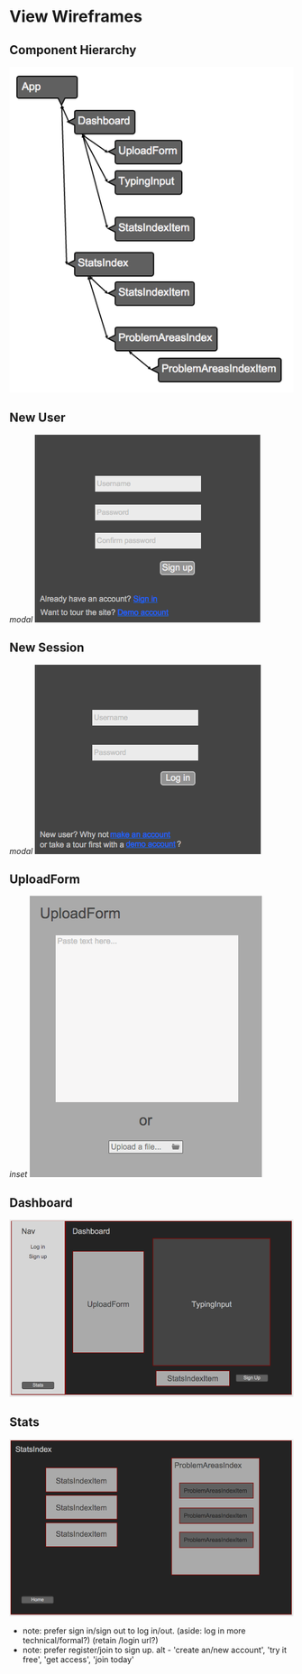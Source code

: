 # View Wireframes

## Component Hierarchy
![component-hierarchy]

## New User
_modal_
![new-user]

## New Session
_modal_
![new-session]

## UploadForm
_inset_
![upload-form]

## Dashboard
![dashboard]

## Stats
![stats]

* note: prefer sign in/sign out to log in/out. (aside: log in more technical/formal?) (retain /login url?)
* note: prefer register/join to sign up. alt - 'create an/new account', 'try it free', 'get access', 'join today'

[component-hierarchy]: ./wireframes/component_hierarchy.png
[new-user]: ./wireframes/new_user.png
[new-session]: ./wireframes/new_session.png
[upload-form]: ./wireframes/upload_form.png
[dashboard]: ./wireframes/dashboard.png
[stats]: ./wireframes/stats.png
